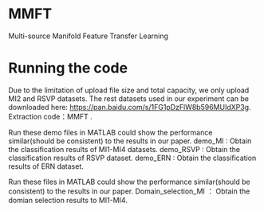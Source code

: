 # MMFT
Multi-source Manifold Feature Transfer Learning




# Running the code
Due to the limitation of upload file size and total capacity, we only upload MI2 and RSVP datasets. 
The rest datasets used in our experiment can be downloaded here: https://pan.baidu.com/s/1FG1pDzFlW8b596MUIdXP3g.  Extraction code：MMFT .



Run these demo files in MATLAB could show the performance similar(should be consistent) to the results in our paper. 
demo_MI    :  Obtain the classification results of MI1-MI4 datasets.
demo_RSVP  :  Obtain the classification results of RSVP dataset.
demo_ERN   :  Obtain the classification results of ERN dataset.

Run these files in MATLAB could show the performance similar(should be consistent) to the results in our paper. 
Domain_selection_MI   ： Obtain the domian selection results to MI1-MI4.



